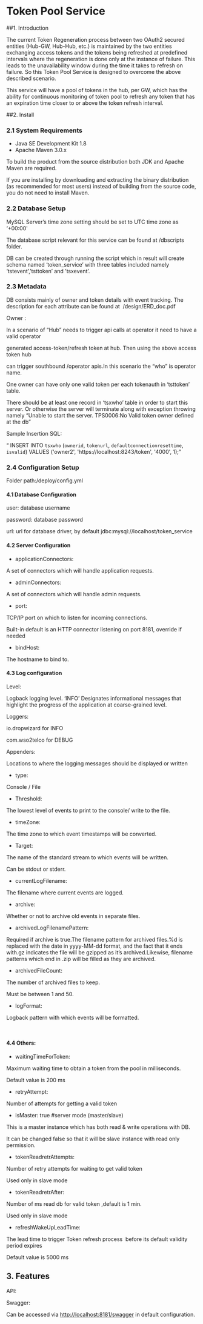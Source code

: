 # Token Pool Service

##1. Introduction 
  

The current Token Regeneration process between two OAuth2 secured entities (Hub-GW, Hub-Hub, etc.) is maintained by the two entities exchanging access tokens and the tokens being refreshed at predefined intervals where the regeneration is done only at the instance of failure. This leads to the unavailability window during the time it takes to refresh on failure. So this Token Pool Service is designed to overcome the above described scenario.

This service will have a pool of tokens in the hub, per GW, which has the ability for continuous monitoring of token pool to refresh any token that has an expiration time closer to or above the token refresh interval.

  
  
  
  

##2.  Install 
  

### 2.1 System Requirements

- Java SE Development Kit 1.8 
- Apache Maven 3.0.x 

To build the product from the source distribution both JDK and Apache Maven are required. 

If you are installing by downloading and extracting the binary distribution (as recommended for most users) instead of building from the source code, you do not need to install Maven.

  
  
  

### 2.2 Database Setup

  

MySQL Server’s time zone setting should be set to UTC time zone as ‘+00:00'

  

The database script relevant for this service can be found at /dbscripts folder.

  

DB can be created through running the script which in result will create schema named ‘token_service’ with three tables included namely ‘tstevent’,’tsttoken’ and ’tsxevent’.

  
  

### 2.3 Metadata 

  

DB consists mainly of owner and token details with event tracking. The description for each attribute can be found at  /design/ERD_doc.pdf

  

Owner :

  

In a scenario of “Hub” needs to trigger api calls at operator it need to have a valid operator

generated access-token/refresh token at hub. Then using the above access token hub

can trigger southbound /operator apis.In this scenario the “who” is operator name.

  

One owner can have only one valid token per each tokenauth in ‘tsttoken’ table.

  

There should be at least one record in ‘tsxwho’ table in order to start this server. Or otherwise the server will terminate along with exception throwing namely “Unable to start the server. TPS0006:No Valid token owner defined at the db”

  

Sample Insertion SQL:

“ INSERT INTO `tsxwho` (`ownerid`, `tokenurl`, `defaultconnectionresettime`, `isvalid`) VALUES ('owner2', 'https://localhost:8243/token', '4000', 1);”

  
  
  
  
  

### 2.4 Configuration Setup

Folder path:/deploy/config.yml

  

#### 4.1 Database Configuration

  

user: database username

password: database password

url: url for database driver, by default jdbc:mysql://localhost/token_service

  

#### 4.2 Server Configuration

  

- applicationConnectors: 

A set of connectors which will handle application requests.

  

- adminConnectors: 

A set of connectors which will handle admin requests.

  

- port: 

TCP/IP port on which to listen for incoming connections.

Built-in default is an HTTP connector listening on port 8181, override if needed

  

- bindHost: 

The hostname to bind to.

  

#### 4.3 Log configuration

  
  

Level:

Logback logging level. ‘INFO’ Designates informational messages that highlight the progress of the application at coarse-grained level.

  

Loggers:

io.dropwizard for INFO

com.wso2telco for DEBUG

Appenders:

Locations to where the logging messages should be displayed or written

- type:  

Console / File

  

- Threshold: 

The lowest level of events to print to the console/ write to the file.

  

- timeZone: 

The time zone to which event timestamps will be converted.

  

- Target: 

The name of the standard stream to which events will be written.

Can be stdout or stderr.

  

- currentLogFilename: 

The filename where current events are logged.

  

- archive: 

 Whether or not to archive old events in separate files.

  

- archivedLogFilenamePattern: 

Required if archive is true.The filename pattern for archived files.%d is replaced with the date in yyyy-MM-dd format, and the fact that it ends with.gz indicates the file will be gzipped as it’s archived.Likewise, filename patterns which end in .zip will be filled as they are archived.

- archivedFileCount: 

The number of archived files to keep.

Must be between 1 and 50.

  

- logFormat: 

Logback pattern with which events will be formatted. 

      

  

#### 4.4 Others:

  

- waitingTimeForToken:  

Maximum waiting time to obtain a token from the pool in milliseconds.

Default value is 200 ms

  

- retryAttempt:   

Number of attempts for getting a valid token 

  

- isMaster: true #server mode (master/slave) 

This is a master instance which has both read & write operations with DB.

It can be changed false so that it will be slave instance with read only permission.

  

- tokenReadretrAttempts:  

Number of retry attempts for waiting to get valid token

Used only in slave mode

  

- tokenReadretrAfter:  

Number of ms read db for valid token ,default is 1 min.

Used only in slave mode

  

- refreshWakeUpLeadTime: 

The lead time to trigger Token refresh process  before its default validity period expires

Default value is 5000 ms

  

## 3. Features 

API:

  

Swagger:

Can be accessed via [http://localhost:8181/swagger](http://localhost:8181/swagger) in default configuration.
